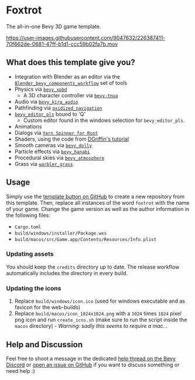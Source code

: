 # Foxtrot

The all-in-one Bevy 3D game template.

https://user-images.githubusercontent.com/9047632/226387411-70f662de-0681-47ff-b1d1-ccc59b02fa7b.mov

## What does this template give you?

- Integration with Blender as an editor via
  the [`Blender_bevy_components_workflow`](https://github.com/kaosat-dev/Blender_bevy_components_workflow) set of tools
- Physics via [`bevy_xpbd`](https://crates.io/crates/bevy_xpbd_3d)
    - A 3D character controller via [`bevy-tnua`](https://crates.io/crates/bevy-tnua)
- Audio via [`bevy_kira_audio`](https://crates.io/crates/bevy_kira_audio)
- Pathfinding via [`oxidized_navigation`](https://crates.io/crates/oxidized_navigation)
- [`bevy_editor_pls`](https://crates.io/crates/bevy_editor_pls) bound to 'Q'
    - Custom editor found in the windows selection for `bevy_editor_pls`.
- Animations
- Dialogs via [`Yarn Spinner for Rust`](https://crates.io/crates/bevy_yarnspinner)
- Shaders, using the code from [DGriffin's tutorial](https://www.youtube.com/watch?v=O6A_nVmpvhc)
- Smooth cameras via [`bevy_dolly`](https://crates.io/crates/bevy_dolly)
- Particle effects via [`bevy_hanabi`](https://crates.io/crates/bevy_hanabi)
- Procedural skies via [`bevy_atmosphere`](https://crates.io/crates/bevy_atmosphere)
- Grass via [`warbler_grass`](https://crates.io/crates/warbler_grass)

## Usage

Simply use the [template button on GitHub](https://github.com/janhohenheim/foxtrot/generate) to create a new repository
from this template.
Then, replace all instances of the word `foxtrot` with the name of your game. Change the game version as well as the
author information in the following files:

- `Cargo.toml`
- `build/windows/installer/Package.wxs`
- `build/macos/src/Game.app/Contents/Resources/Info.plist`

### Updating assets

You should keep the `credits` directory up to date. The release workflow automatically includes the directory in every
build.

### Updating the icons

1. Replace `build/windows/icon.ico` (used for windows executable and as favicon for the web-builds)
2. Replace `build/macos/icon_1024x1024.png` with a `1024` times `1024` pixel png icon and run `create_icns.sh` (make
   sure to run the script inside the `macos` directory) - _Warning: sadly this seems to require a mac..._

## Help and Discussion

Feel free to shoot a message in the
dedicated [help thread on the Bevy Discord](https://discord.com/channels/691052431525675048/1110648523558506597)
or [open an issue on GitHub](https://github.com/janhohenheim/foxtrot/issues/new) if you want to discuss something or
need help :)
